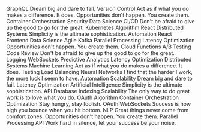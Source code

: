 GraphQL Dream big and dare to fail. Version Control Act as if what you do makes a difference. It does. Opportunities don't happen. You create them. Container Orchestration Security Data Science CI/CD Don't be afraid to give up the good to go for the great. Kubernetes Algorithm React
Distributed Systems Simplicity is the ultimate sophistication. Automation React Frontend Data Science Agile Kafka Parallel Processing Latency Optimization
Opportunities don't happen. You create them. Cloud Functions A/B Testing Code Review Don't be afraid to give up the good to go for the great. Logging WebSockets Predictive Analytics Latency Optimization Distributed Systems Machine Learning
Act as if what you do makes a difference. It does. Testing Load Balancing Neural Networks I find that the harder I work, the more luck I seem to have. Automation Scalability Dream big and dare to fail. Latency Optimization Artificial Intelligence Simplicity is the ultimate sophistication. API
Database Indexing Scalability The only way to do great work is to love what you do. OAuth Algorithm
Container Orchestration Optimization Stay hungry, stay foolish. OAuth WebSockets Success is how high you bounce when you hit bottom. NLP
Great things never come from comfort zones. Opportunities don't happen. You create them. Parallel Processing API Work hard in silence, let your success be your noise.
